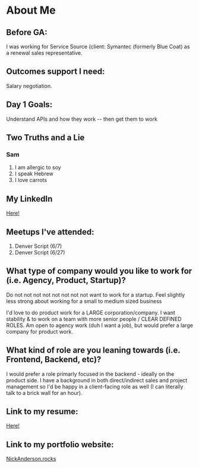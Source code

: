 # About Me

## Before GA:
I was working for Service Source (client: Symantec (formerly Blue Coat) as a renewal sales representative.

## Outcomes support I need:
Salary negotiation. 

## Day 1 Goals:
Understand APIs and how they work -- then get them to work

## Two Truths and a Lie

### Sam
1. I am allergic to soy
2. I speak Hebrew
3. I love carrots

## My LinkedIn
[Here!](https://www.linkedin.com/in/samanthaascher/)

## Meetups I've attended:
1. Denver Script (6/7)
2. Denver Script (6/27)

## What type of company would you like to work for (i.e. Agency, Product, Startup)?
Do not not not not not not not not want to work for a startup. Feel slightly less strong about working for a small to medium sized business

I'd love to do product work for a LARGE corporation/company. I want stability & to work on a team with more senior people / CLEAR DEFINED ROLES. Am open to agency work (duh I want a job), but would prefer a large company for product work.

## What kind of role are you leaning towards (i.e. Frontend, Backend, etc)?
I would prefer a role primarly focused in the backend - ideally on the product side. I have a background in both direct/indirect sales and project management so I'd be happy in a client-facing role as well (I can literally talk to a brick wall for an hour).

## Link to my resume: 
[Here!](NickAnderson_Resume.pdf)

## Link to my portfolio website: 
[NickAnderson.rocks](http://www.samascher.com)
